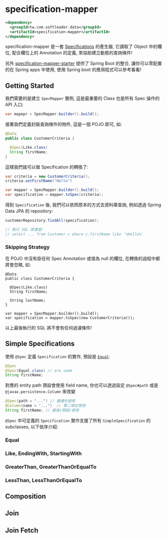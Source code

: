 # specification-mapper

```xml
<dependency>
  <groupId>tw.com.softleader.data</groupId>
  <artifactId>specification-mapper</artifactId>
</dependency>
```

specification-mapper 是一套 [Specifications](https://docs.spring.io/spring-data/jpa/docs/current/reference/html/#specifications) 的產生器, 它讀取了 Object 中的欄位, 配合欄位上的 Annotation 的定義, 來協助建立動態的查詢條件!

另外 [specification-mapper-starter](../starter) 提供了 Spring Boot 的整合, 讓你可以零配置的在 Spring apps 中使用, 使用 Spring boot 的應用程式可以參考看看!

## Getting Started

我們需要的是建立 `SpecMapper` 實例, 這是最重要的 Class 也是所有 Spec 操作的 API 入口:

```java
var mapepr = SpecMapper.builder().build();
```

接著我們定義封裝查詢條件的物件, 這是一個 POJO 即可, 如:

```java
@Data
public class CustomerCriteria {

  @Spec(Like.class)
  String firstName;
}
```

這樣我們就可以做 Specification 的轉換了:

```java
var criteria = new CustomerCriteria();
criteria.setFirstName("Hello")

var mapper = SpecMapper.builder().build();
var specification = mapper.toSpec(criteria);
```

得到 `Specification` 後, 我們可以依照原本的方式去資料庫查詢, 例如透過 Spring Data JPA 的 repository:

```java
customerRepository.findAll(specification);

// 執行 SQL 將會是: 
// select ... from Customer c where c.firstName like '%Hello%'
```

### Skipping Strategy

在 POJO 中沒有掛任何 Spec Annotation 或值為 null 的欄位, 在轉換的過程中都將會忽略, 如:

```
@Data
public class CustomerCriteria {

  @Spec(Like.class)
  String firstName;
  
  String lastName;
}

var mapper = SpecMapper.builder().build();
var specification = mapper.toSpec(new CustomerCriteria());
```

以上最後執行的 SQL 將不會有任何過濾條件!

## Simple Specifications

使用 `@Spec` 定義 `Specification` 的實作, 預設是 [`Equal`](#equal): 

```java
@Spec
@Spec(Equal.class) // are same
String firstName;
```

對應的 entity path 預設會使用 field name, 你也可以透過設定 `@Spec#path` 或是 `@javax.persistence.Column` 來改變

```java
@Spec(path = "...") // 最優先使用
@Column(name = "...")  // 第二順位使用
String firstName; // 最後(預設)使用
```
`@Spec` 中可定義的 `Specification` 實作支援了所有 `SimpleSpecification` 的 subclasses, 以下依序介紹:

### Equal

### Like, EndingWith, StartingWith

### GreaterThan, GreaterThanOrEqualTo

### LessThan, LessThanOrEqualTo

## Composition

## Join

## Join Fetch
